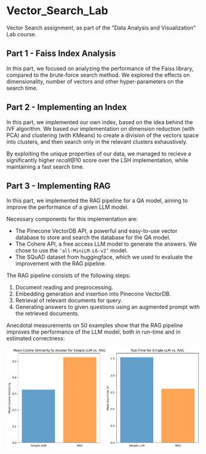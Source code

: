 # Vector_Search_Lab

Vector Search assignment, as part of the "Data Analysis and Visualization" Lab course.

## Part 1 - Faiss Index Analysis

In this part, we focused on analyzing the performance of the Faiss library, compared to the brute-force search method. We explored the effects on dimensionality, number of vectors and other hyper-parameters on the search time.

## Part 2 - Implementing an Index

In this part, we implemented our own index, based on the idea behind the IVF algorithm. We based our implementation on dimension reduction (with PCA) and clustering (with KMeans) to create a division of the vectors space into clusters, and then search only in the relevant clusters exhaustively. 

By exploiting the unique properties of our data, we managed to recieve a significantly higher $recall@10$ score over the LSH implementation, while maintaining a fast search time.

## Part 3 - Implementing RAG

In this part, we implemented the RAG pipeline for a QA model, aiming to improve the performance of a given LLM model.

Necessary components for this implementation are:

- The Pinecone VectorDB API, a powerful and easy-to-use vector database to store and search the database for the QA model.
- The Cohere API, a free access LLM model to generate the answers. We chose to use the $\texttt{'all-MiniLM-L6-v2'}$ model.
- The SQuAD dataset from huggingface, which we used to evaluate the improvement with the RAG pipeline.

The RAG pipeline consists of the following steps:
1. Document reading and preprocessing.
2. Embedding generation and insertion into Pinecone VectorDB.
3. Retrieval of relevant documents for query.
4. Generating answers to given questions using an augmented prompt with the retrieved documents.

Anecdotal measurements on 50 examples show that the RAG pipeline improves the performance of the LLM model, both in run-time and in estimated correctness:

![RAG pipeline](report/images/3_1.png)

